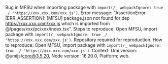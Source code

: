 Bug in MFSU when importing package with `import(/_ webpackIgnore: true _/ 'https://xxx.xxx.com/xxx.js')`. Error message: "AssertionError [ERR_ASSERTION]: [MFSU] package.json not found for dep https://xxx.xxx.com/xxx.js which is imported from @/pages/xxx/pc/xxx/index.tsx". Steps to reproduce: Open MFSU, import package with `import(/_ webpackIgnore: true _/ 'https://xxx.xxx.com/xxx.js')`. Repository required for reproduction. How to reproduce: Open MFSU, import package with `import(/_ webpackIgnore: true _/ 'https://xxx.xxx.com/xxx.js')`. Context: Umi version: @umijs/core@3.5.20, Node version: 16.20.0, Platform: web.
